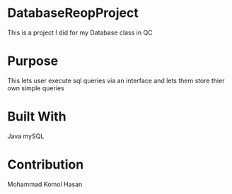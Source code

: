 # DatabaseReopProject
This is a project I did for my Database class in QC

# Purpose
This lets user execute sql queries via an interface and lets them store thier own simple queries

# Built With
Java
mySQL

# Contribution
Mohammad Komol Hasan
